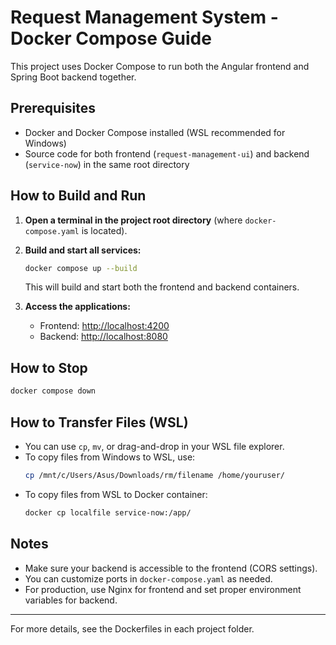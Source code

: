 # Request Management System - Docker Compose Guide

This project uses Docker Compose to run both the Angular frontend and Spring Boot backend together.

## Prerequisites
- Docker and Docker Compose installed (WSL recommended for Windows)
- Source code for both frontend (`request-management-ui`) and backend (`service-now`) in the same root directory

## How to Build and Run

1. **Open a terminal in the project root directory** (where `docker-compose.yaml` is located).
2. **Build and start all services:**
   ```sh
   docker compose up --build
   ```
   This will build and start both the frontend and backend containers.

3. **Access the applications:**
   - Frontend: [http://localhost:4200](http://localhost:4200)
   - Backend: [http://localhost:8080](http://localhost:8080)

## How to Stop
```sh
docker compose down
```

## How to Transfer Files (WSL)
- You can use `cp`, `mv`, or drag-and-drop in your WSL file explorer.
- To copy files from Windows to WSL, use:
  ```sh
  cp /mnt/c/Users/Asus/Downloads/rm/filename /home/youruser/
  ```
- To copy files from WSL to Docker container:
  ```sh
  docker cp localfile service-now:/app/
  ```

## Notes
- Make sure your backend is accessible to the frontend (CORS settings).
- You can customize ports in `docker-compose.yaml` as needed.
- For production, use Nginx for frontend and set proper environment variables for backend.

---
For more details, see the Dockerfiles in each project folder.
